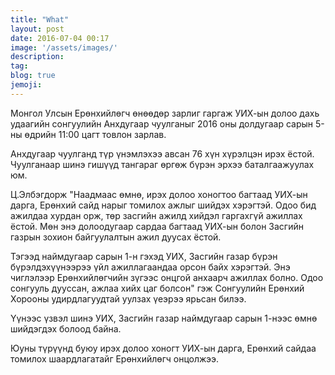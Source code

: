```yaml
---
title: "What"
layout: post
date: 2016-07-04 00:17
image: '/assets/images/'
description:
tag:
blog: true
jemoji:
---
```


Монгол Улсын Ерөнхийлөгч өнөөдөр зарлиг гаргаж УИХ-ын долоо дахь удаагийн сонгуулийн Анхдугаар чуулганыг 2016 оны долдугаар сарын 5-ны өдрийн 11:00 цагт товлон зарлав.

Анхдугаар чуулганд түр үнэмлэхээ авсан 76 хүн хүрэлцэн ирэх ёстой. Чуулганаар шинэ гишүүд тангараг өргөж бүрэн эрхээ баталгаажуулах юм.

Ц.Элбэгдорж "Наадмаас өмнө, ирэх долоо хоногтоо багтаад УИХ-ын дарга, Ерөнхий сайд нарыг томилох ажлыг шийдэх хэрэгтэй. Одоо бид ажилдаа хурдан орж, төр засгийн ажилд хийдэл гаргахгүй ажиллах ёстой. Мөн энэ долоодугаар сардаа багтаад УИХ-ын болон Засгийн газрын зохион байгуулалтын ажил дуусах ёстой.

Тэгээд наймдугаар сарын 1-н гэхэд УИХ, Засгийн газар бүрэн бүрэлдэхүүнээрээ үйл ажиллагаандаа орсон байх хэрэгтэй. Энэ чиглэлээр Ерөнхийлөгчийн зүгээс онцгой анхаарч ажиллах болно. Одоо сонгууль дууссан, ажлаа хийх цаг болсон" гэж Сонгуулийн Ерөнхий Хорооны удирдлагуудтай уулзах үеэрээ ярьсан билээ.

Үүнээс үзвэл шинэ УИХ, Засгийн газар наймдугаар сарын 1-нээс өмнө шийдэгдэх болоод байна.

Юуны түрүүнд буюу ирэх долоо хоногт УИХ-ын дарга, Ерөнхий сайдаа томилох шаардлагатайг Ерөнхийлөгч онцолжээ. 
